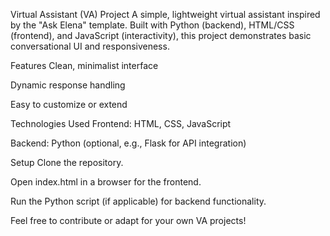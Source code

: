 
Virtual Assistant (VA) Project
A simple, lightweight virtual assistant inspired by the "Ask Elena" template. Built with Python (backend), HTML/CSS (frontend), and JavaScript (interactivity), this project demonstrates basic conversational UI and responsiveness.

Features
Clean, minimalist interface

Dynamic response handling

Easy to customize or extend

Technologies Used
Frontend: HTML, CSS, JavaScript

Backend: Python (optional, e.g., Flask for API integration)

Setup
Clone the repository.

Open index.html in a browser for the frontend.

Run the Python script (if applicable) for backend functionality.

Feel free to contribute or adapt for your own VA projects!
